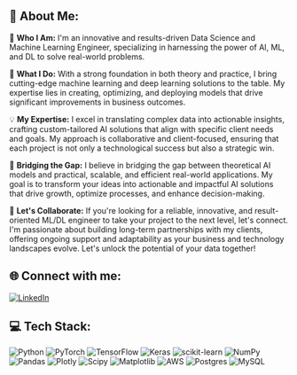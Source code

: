 ## 💫 About Me:
🌟 **Who I Am:** I'm an innovative and results-driven Data Science and Machine Learning Engineer, specializing in harnessing the power of AI, ML, and DL to solve real-world problems.

🚀 **What I Do:** With a strong foundation in both theory and practice, I bring cutting-edge machine learning and deep learning solutions to the table. My expertise lies in creating, optimizing, and deploying models that drive significant improvements in business outcomes.

💡 **My Expertise:** I excel in translating complex data into actionable insights, crafting custom-tailored AI solutions that align with specific client needs and goals. My approach is collaborative and client-focused, ensuring that each project is not only a technological success but also a strategic win.

🌉 **Bridging the Gap:** I believe in bridging the gap between theoretical AI models and practical, scalable, and efficient real-world applications. My goal is to transform your ideas into actionable and impactful AI solutions that drive growth, optimize processes, and enhance decision-making.

🤝 **Let's Collaborate:** If you're looking for a reliable, innovative, and result-oriented ML/DL engineer to take your project to the next level, let's connect. I'm passionate about building long-term partnerships with my clients, offering ongoing support and adaptability as your business and technology landscapes evolve. Let's unlock the potential of your data together!

## 🌐 Connect with me:
[![LinkedIn](https://img.shields.io/badge/LinkedIn-%230077B5.svg?logo=linkedin&logoColor=white)](https://linkedin.com/in/ronit-singhal)

## 💻 Tech Stack:
![Python](https://img.shields.io/badge/python-3670A0?style=for-the-badge&logo=python&logoColor=ffdd54)
![PyTorch](https://img.shields.io/badge/PyTorch-%23EE4C2C.svg?style=for-the-badge&logo=PyTorch&logoColor=white)
![TensorFlow](https://img.shields.io/badge/TensorFlow-%23FF6F00.svg?style=for-the-badge&logo=TensorFlow&logoColor=white)
![Keras](https://img.shields.io/badge/Keras-%23D00000.svg?style=for-the-badge&logo=Keras&logoColor=white)
![scikit-learn](https://img.shields.io/badge/scikit--learn-%23F7931E.svg?style=for-the-badge&logo=scikit-learn&logoColor=white)
![NumPy](https://img.shields.io/badge/numpy-%23013243.svg?style=for-the-badge&logo=numpy&logoColor=white)
![Pandas](https://img.shields.io/badge/pandas-%23150458.svg?style=for-the-badge&logo=pandas&logoColor=white)
![Plotly](https://img.shields.io/badge/Plotly-%233F4F75.svg?style=for-the-badge&logo=plotly&logoColor=white)
![Scipy](https://img.shields.io/badge/SciPy-%230C55A5.svg?style=for-the-badge&logo=scipy&logoColor=white)
![Matplotlib](https://img.shields.io/badge/Matplotlib-%23ffffff.svg?style=for-the-badge&logo=Matplotlib&logoColor=black)
![AWS](https://img.shields.io/badge/AWS-%23FF9900.svg?style=for-the-badge&logo=amazon-aws&logoColor=white)
![Postgres](https://img.shields.io/badge/postgres-%23316192.svg?style=for-the-badge&logo=postgresql&logoColor=white)
![MySQL](https://img.shields.io/badge/mysql-%2300000f.svg?style=for-the-badge&logo=mysql&logoColor=white)
